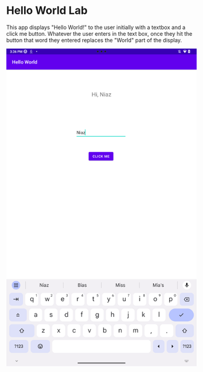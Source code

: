 # Hello World Lab

This app displays "Hello World!" to the user initially with a textbox and a click me button. Whatever the user enters in the text box, once they hit the button that word they entered replaces
the "World" part of the display.

![image](./Screenshot_20240207-153640.png)

